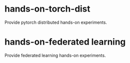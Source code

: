 # hands-on-torch-dist
Provide pytorch distributed hands-on experiments.


# hands-on-federated learning
Provide federated learning hands-on experiments.


